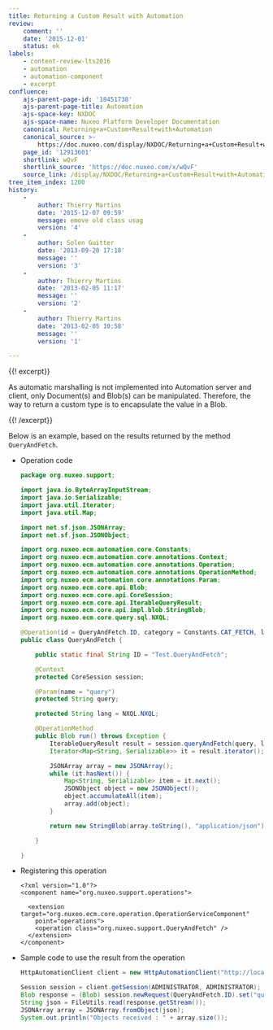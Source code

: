 ```yaml
---
title: Returning a Custom Result with Automation
review:
    comment: ''
    date: '2015-12-01'
    status: ok
labels:
    - content-review-lts2016
    - automation
    - automation-component
    - excerpt
confluence:
    ajs-parent-page-id: '18451738'
    ajs-parent-page-title: Automation
    ajs-space-key: NXDOC
    ajs-space-name: Nuxeo Platform Developer Documentation
    canonical: Returning+a+Custom+Result+with+Automation
    canonical_source: >-
        https://doc.nuxeo.com/display/NXDOC/Returning+a+Custom+Result+with+Automation
    page_id: '12913601'
    shortlink: wQvF
    shortlink_source: 'https://doc.nuxeo.com/x/wQvF'
    source_link: /display/NXDOC/Returning+a+Custom+Result+with+Automation
tree_item_index: 1200
history:
    -
        author: Thierry Martins
        date: '2015-12-07 09:59'
        message: emove old class usag
        version: '4'
    -
        author: Solen Guitter
        date: '2013-09-20 17:18'
        message: ''
        version: '3'
    -
        author: Thierry Martins
        date: '2013-02-05 11:17'
        message: ''
        version: '2'
    -
        author: Thierry Martins
        date: '2013-02-05 10:58'
        message: ''
        version: '1'

---
```

{{! excerpt}}

As automatic marshalling is not implemented into Automation server and client, only Document(s) and Blob(s) can be manipulated. Therefore, the way to return a custom type is to encapsulate the value in a Blob.

{{! /excerpt}}

Below is an example, based on the results returned by the method `QueryAndFetch`.

*   Operation code&nbsp;

    ```java
    package org.nuxeo.support;

    import java.io.ByteArrayInputStream;
    import java.io.Serializable;
    import java.util.Iterator;
    import java.util.Map;

    import net.sf.json.JSONArray;
    import net.sf.json.JSONObject;

    import org.nuxeo.ecm.automation.core.Constants;
    import org.nuxeo.ecm.automation.core.annotations.Context;
    import org.nuxeo.ecm.automation.core.annotations.Operation;
    import org.nuxeo.ecm.automation.core.annotations.OperationMethod;
    import org.nuxeo.ecm.automation.core.annotations.Param;
    import org.nuxeo.ecm.core.api.Blob;
    import org.nuxeo.ecm.core.api.CoreSession;
    import org.nuxeo.ecm.core.api.IterableQueryResult;
    import org.nuxeo.ecm.core.api.impl.blob.StringBlob;
    import org.nuxeo.ecm.core.query.sql.NXQL;

    @Operation(id = QueryAndFetch.ID, category = Constants.CAT_FETCH, label = "QueryAndFetch", description = "Sample to show how to return a blob for any result type.")
    public class QueryAndFetch {

        public static final String ID = "Test.QueryAndFetch";

        @Context
        protected CoreSession session;

        @Param(name = "query")
        protected String query;

        protected String lang = NXQL.NXQL;

        @OperationMethod
        public Blob run() throws Exception {
            IterableQueryResult result = session.queryAndFetch(query, lang);
            Iterator<Map<String, Serializable>> it = result.iterator();

            JSONArray array = new JSONArray();
            while (it.hasNext()) {
                Map<String, Serializable> item = it.next();
                JSONObject object = new JSONObject();
                object.accumulateAll(item);
                array.add(object);
            }

            return new StringBlob(array.toString(), "application/json");

        }

    }

    ```

*   Registering this operation

    ```html/xml
    <?xml version="1.0"?>
    <component name="org.nuxeo.support.operations">

      <extension target="org.nuxeo.ecm.core.operation.OperationServiceComponent"
        point="operations">
        <operation class="org.nuxeo.support.QueryAndFetch" />
      </extension>
    </component>

    ```

*   Sample code to use the result from the operation

    ```java
    HttpAutomationClient client = new HttpAutomationClient("http://localhost:8080/nuxeo/site/automation");

    Session session = client.getSession(ADMINISTRATOR, ADMINISTRATOR);
    Blob response = (Blob) session.newRequest(QueryAndFetch.ID).set("query", "select ecm:uuid, dc:title, common:icon from Document").execute();
    String json = FileUtils.read(response.getStream());
    JSONArray array = JSONArray.fromObject(json);
    System.out.println("Objects received : " + array.size());

    ```
